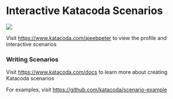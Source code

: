 # Interactive Katacoda Scenarios

[![](http://shields.katacoda.com/katacoda/ajeebpeter/count.svg)](https://www.katacoda.com/ajeebpeter "Get your profile on Katacoda.com")

Visit https://www.katacoda.com/ajeebpeter to view the profile and interactive scenarios

### Writing Scenarios
Visit https://www.katacoda.com/docs to learn more about creating Katacoda scenarios

For examples, visit https://github.com/katacoda/scenario-example
